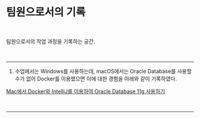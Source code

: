 <h1>팀원으로서의 기록</h1>

<br>

팀원으로서의 작업 과정을 기록하는 공간. 

<br>

<hr>

1)  수업에서는 Windows를 사용하는데, macOS에서는 Oracle Database를 사용할 수가 없어 Docker를 이용했으면 이에 대한 경험을  아래와 같이 기록하였다.

[Mac에서 Docker와 IntelliJ를 이용하여 Oracle Database 11g 사용하기](https://github.com/ysjhmtb/khProjectJuly/blob/master/saved/myTask/%EB%AC%B8%EC%84%9C/Mac%EC%97%90%EC%84%9C%20Docker%EC%99%80%20IntelliJ%EB%A5%BC%20%EC%9D%B4%EC%9A%A9%ED%95%98%EC%97%AC%20Oracle%20Database%2011g%20%EC%82%AC%EC%9A%A9%ED%95%98%EA%B8%B0.md)

<br>

<hr>